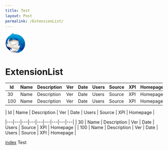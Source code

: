 ```yaml
---
title: Test
layout: Post
permalink: /ExtensionList/
---
```

![Thunderbird icon](./images/Thunderbird-icon.png)

# ExtensionList



| Id | Name | Description | Ver | Date | Users | Source | XPI | Homepage |
| --- | --- | --- | --- | --- | --- | --- | --- | --- |
| 30 | Name | Description | Ver | Date | Users | Source | XPI | Homepage |
| 100 | Name | Description | Ver | Date | Users | Source | XPI | Homepage |



| Id | Name | Description | Ver | Date | Users | Source | XPI | Homepage |

|---|---|---|---|---|---|---|---|---|
| 30 | Name | Description | Ver | Date | Users | Source | XPI | Homepage |
| 100 | Name | Description | Ver | Date | Users | Source | XPI | Homepage |


[index](./index.html)
Test
